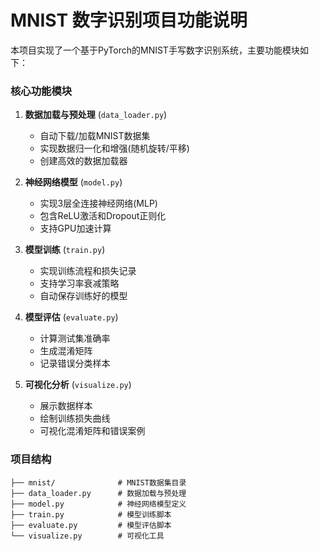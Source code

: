 # MNIST 数字识别项目功能说明

本项目实现了一个基于PyTorch的MNIST手写数字识别系统，主要功能模块如下：

### **核心功能模块**

1. **数据加载与预处理** (`data_loader.py`)
   - 自动下载/加载MNIST数据集
   - 实现数据归一化和增强(随机旋转/平移)
   - 创建高效的数据加载器

2. **神经网络模型** (`model.py`)
   - 实现3层全连接神经网络(MLP)
   - 包含ReLU激活和Dropout正则化
   - 支持GPU加速计算

3. **模型训练** (`train.py`)
   - 实现训练流程和损失记录
   - 支持学习率衰减策略
   - 自动保存训练好的模型

4. **模型评估** (`evaluate.py`)
   - 计算测试集准确率
   - 生成混淆矩阵
   - 记录错误分类样本

5. **可视化分析** (`visualize.py`)
   - 展示数据样本
   - 绘制训练损失曲线
   - 可视化混淆矩阵和错误案例

### **项目结构**

```
├── mnist/              # MNIST数据集目录
├── data_loader.py      # 数据加载与预处理
├── model.py            # 神经网络模型定义
├── train.py            # 模型训练脚本
├── evaluate.py         # 模型评估脚本
└── visualize.py        # 可视化工具
```
